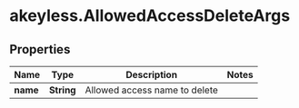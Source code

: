# akeyless.AllowedAccessDeleteArgs

## Properties

Name | Type | Description | Notes
------------ | ------------- | ------------- | -------------
**name** | **String** | Allowed access name to delete | 


